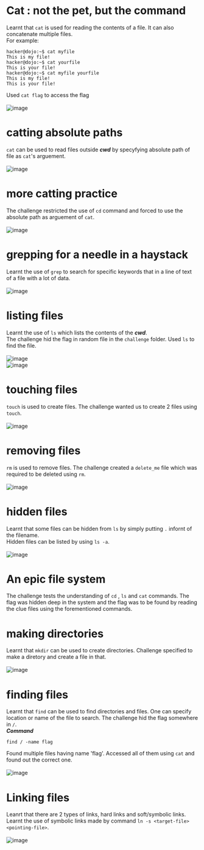 # Cat : not the pet, but the command<br>
Learnt that `cat` is used for reading the contents of a file. It can also concatenate multiple files.<br>
For example:
```
hacker@dojo:~$ cat myfile
This is my file!
hacker@dojo:~$ cat yourfile
This is your file!
hacker@dojo:~$ cat myfile yourfile
This is my file!
This is your file!
```
Used `cat flag` to access the flag <br><br>
![image](https://github.com/user-attachments/assets/38877997-9651-48ff-bbb3-1ef5b6698549)

# catting absolute paths<br>
`cat` can be used to read files outside ***cwd*** by specyfying absolute path of file as `cat`'s arguement.<br><br>
![image](https://github.com/user-attachments/assets/b1c44195-fd31-4d06-a93d-68a8fd9405fc)

# more catting practice <br>
The challenge restricted the use of `cd` command and forced to use the absolute path as arguement of `cat`.<br><br>
![image](https://github.com/user-attachments/assets/58df3d82-fee2-46c7-813c-8f208a1a5ba9)

# grepping for a needle in a haystack<br>
Learnt the use of `grep` to search for specific keywords that in a line of text of a file with a lot of data.<br><br>
![image](https://github.com/user-attachments/assets/e45b54aa-6c42-41c0-b059-0f1a97db0a84)

# listing files<br>
Learnt the use of `ls` which lists the contents of the ***cwd***.<br>
The challenge hid the flag in random file in the `challenge` folder. Used `ls` to find the file.<br><br>
![image](https://github.com/user-attachments/assets/3c0a3908-9469-4adc-96c5-0b00faf2ddf1)<br>
![image](https://github.com/user-attachments/assets/f4b84e55-05d5-4a4c-a677-db3210ce8c76)

# touching files<br>
`touch` is used to create files. The challenge wanted us to create 2 files using `touch`.<br><br>
![image](https://github.com/user-attachments/assets/7b56ebca-f701-4db6-81cb-6e5e5d70b9c3)

# removing files<br>
`rm` is used to remove files. The challenge created a `delete_me` file which was required to be deleted using `rm`.<br><br>
![image](https://github.com/user-attachments/assets/7294d848-d360-429e-807d-9092c275d9df)

# hidden files<br>
Learnt that some files can be hidden from `ls` by simply putting `.` infornt of the filename.<br>
Hidden files can be listed by using  `ls -a`.<br><br>
![image](https://github.com/user-attachments/assets/a612b779-e7fb-4795-942d-c5bd39fad972)

# An epic file system 
The challenge tests the understanding of `cd` , `ls` and `cat` commands. The flag was hidden deep in the system and the flag was to be found by reading the clue files using the forementioned commands.

# making directories
Learnt that `mkdir` can be used to create directories. Challenge specified to make a diretory and create a file in that.<br><br>
![image](https://github.com/user-attachments/assets/9bc172b9-2495-430a-87b0-0208a385b55e)

# finding files 
Learnt that `find` can be used to find directories and files. One can specify location or name of the file to search. The challenge hid the flag somewhere in `/`.<br>
***Command***
```
find / -name flag
```
Found multiple files having name 'flag'. Accessed all of them using `cat` and found out the correct one.<br><br>
![image](https://github.com/user-attachments/assets/a0b7e081-6c82-41e9-a455-68258e7b360a)

# Linking files
Leanrt that there are 2 types of links, hard links and soft/symbolic links. Learnt the use of symbolic links made by command `ln -s <target-file> <pointing-file>`.<br><br>
![image](https://github.com/user-attachments/assets/48e8adb1-340c-4638-9d42-e5f111edd6da)

